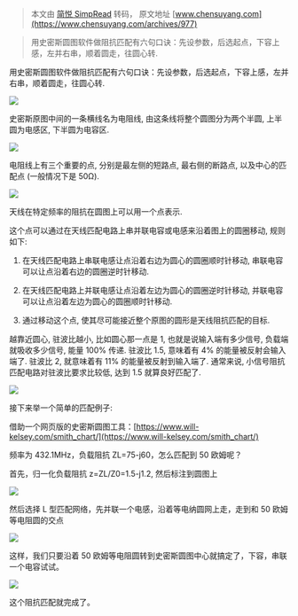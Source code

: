 > 本文由 [简悦 SimpRead](http://ksria.com/simpread/) 转码， 原文地址 [www.chensuyang.com](https://www.chensuyang.com/archives/977)

> 用史密斯圆图软件做阻抗匹配有六句口诀：先设参数，后选起点，下容上感，左并右串，顺着圆走，往圆心转.

用史密斯圆图软件做阻抗匹配有六句口诀：先设参数，后选起点，下容上感，左并右串，顺着圆走，往圆心转.

![](https://blog-img-1251224261.cos.ap-shanghai.myqcloud.com/wp-content/uploads//2022/07/image-28.png)

史密斯原图中间的一条横线名为电阻线, 由这条线将整个圆图分为两个半圆, 上半圆为电感区, 下半圆为电容区.

![](https://blog-img-1251224261.cos.ap-shanghai.myqcloud.com/wp-content/uploads//2022/07/image-29.png)

电阻线上有三个重要的点, 分别是最左侧的短路点, 最右侧的断路点, 以及中心的匹配点 (一般情况下是 50Ω).

![](https://blog-img-1251224261.cos.ap-shanghai.myqcloud.com/wp-content/uploads//2022/07/image-30.png)

天线在特定频率的阻抗在圆图上可以用一个点表示.

这个点可以通过在天线匹配电路上串并联电容或电感来沿着图上的圆圈移动, 规则如下:

1. 在天线匹配电路上串联电感让点沿着右边为圆心的圆圈顺时针移动, 串联电容可以让点沿着右边的圆圈逆时针移动.

2. 在天线匹配电路上并联电感让点沿着左边为圆心的圆圈逆时针移动, 并联电容可以让点沿着左边为圆心的圆圈顺时针移动.

3. 通过移动这个点, 使其尽可能接近整个原图的圆形是天线阻抗匹配的目标.

越靠近圆心, 驻波比越小, 比如圆心那一点是 1, 也就是说输入端有多少信号, 负载端就吸收多少信号, 能量 100% 传递. 驻波比 1.5, 意味着有 4% 的能量被反射会输入端了. 驻波比 2, 就意味着有 11% 的能量被反射到输入端了. 通常来说, 小信号阻抗匹配电路对驻波比要求比较低, 达到 1.5 就算良好匹配了.

![](https://blog-img-1251224261.cos.ap-shanghai.myqcloud.com/wp-content/uploads//2022/07/image-31.png)

接下来举一个简单的匹配例子:

借助一个网页版的史密斯圆图工具：[https://www.will-kelsey.com/smith_chart/](https://www.will-kelsey.com/smith_chart/)

频率为 432.1MHz，负载阻抗 ZL=75-j60，怎么匹配到 50 欧姆呢？

首先，归一化负载阻抗 z=ZL/Z0=1.5-j1.2, 然后标注到圆图上

![](https://blog-img-1251224261.cos.ap-shanghai.myqcloud.com/wp-content/uploads//2022/07/image-32.png)

然后选择 L 型匹配网络，先并联一个电感，沿着等电纳圆网上走，走到和 50 欧姆等电阻圆的交点

![](https://blog-img-1251224261.cos.ap-shanghai.myqcloud.com/wp-content/uploads//2022/07/image-33.png)

这样，我们只要沿着 50 欧姆等电阻圆转到史密斯圆图中心就搞定了，下容，串联一个电容试试。

![](https://blog-img-1251224261.cos.ap-shanghai.myqcloud.com/wp-content/uploads//2022/07/image-34.png)

这个阻抗匹配就完成了。
